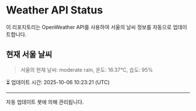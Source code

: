 
# Weather API Status

이 리포지토리는 OpenWeather API를 사용하여 서울의 날씨 정보를 자동으로 업데이트합니다.

## 현재 서울 날씨
> 서울의 현재 날씨: moderate rain, 온도: 16.37°C, 습도: 95%

⏳ 업데이트 시간: 2025-10-06 10:23:21 (UTC)

---
자동 업데이트 봇에 의해 관리됩니다.
